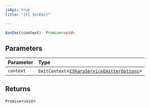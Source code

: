 ```yaml
---
jsApi: true
title: "[F] $onEmit"

---
```

```ts
$onEmit(context): Promise<void>
```

## Parameters

| Parameter | Type |
| :------ | :------ |
| `context` | `EmitContext`<[`CSharpServiceEmitterOptions`](../interfaces/CSharpServiceEmitterOptions.md)\> |

## Returns

`Promise`<`void`\>
